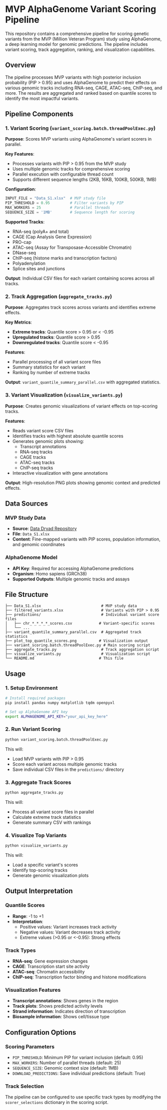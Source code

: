 # MVP AlphaGenome Variant Scoring Pipeline

This repository contains a comprehensive pipeline for scoring genetic variants from the MVP (Million Veteran Program) study using AlphaGenome, a deep learning model for genomic predictions. The pipeline includes variant scoring, track aggregation, ranking, and visualization capabilities.

## Overview

The pipeline processes MVP variants with high posterior inclusion probability (PIP > 0.95) and uses AlphaGenome to predict their effects on various genomic tracks including RNA-seq, CAGE, ATAC-seq, ChIP-seq, and more. The results are aggregated and ranked based on quantile scores to identify the most impactful variants.

## Pipeline Components

### 1. Variant Scoring (`variant_scoring.batch.threadPoolExec.py`)

**Purpose**: Scores MVP variants using AlphaGenome's variant scorers in parallel.

**Key Features**:
- Processes variants with PIP > 0.95 from the MVP study
- Uses multiple genomic tracks for comprehensive scoring
- Parallel execution with configurable thread count
- Supports different sequence lengths (2KB, 16KB, 100KB, 500KB, 1MB)

**Configuration**:
```python
INPUT_FILE = "Data_S1.xlsx"  # MVP study file
PIP_THRESHOLD = 0.95         # Filter variants by PIP
MAX_WORKERS = 25             # Parallel threads
SEQUENCE_SIZE = '1MB'        # Sequence length for scoring
```

**Supported Tracks**:
- RNA-seq (polyA+ and total)
- CAGE (Cap Analysis Gene Expression)
- PRO-cap
- ATAC-seq (Assay for Transposase-Accessible Chromatin)
- DNase-seq
- ChIP-seq (histone marks and transcription factors)
- Polyadenylation
- Splice sites and junctions

**Output**: Individual CSV files for each variant containing scores across all tracks.

### 2. Track Aggregation (`aggregate_tracks.py`)

**Purpose**: Aggregates track scores across variants and identifies extreme effects.

**Key Metrics**:
- **Extreme tracks**: Quantile score > 0.95 or < -0.95
- **Upregulated tracks**: Quantile score > 0.95
- **Downregulated tracks**: Quantile score < -0.95

**Features**:
- Parallel processing of all variant score files
- Summary statistics for each variant
- Ranking by number of extreme tracks

**Output**: `variant_quantile_summary_parallel.csv` with aggregated statistics.

### 3. Variant Visualization (`visualize_variants.py`)

**Purpose**: Creates genomic visualizations of variant effects on top-scoring tracks.

**Features**:
- Reads variant score CSV files
- Identifies tracks with highest absolute quantile scores
- Generates genomic plots showing:
  - Transcript annotations
  - RNA-seq tracks
  - CAGE tracks
  - ATAC-seq tracks
  - ChIP-seq tracks
- Interactive visualization with gene annotations

**Output**: High-resolution PNG plots showing genomic context and predicted effects.

## Data Sources

### MVP Study Data
- **Source**: [Data Dryad Repository](https://datadryad.org/dataset/doi:10.5061/dryad.zgmsbcck4)
- **File**: `Data_S1.xlsx`
- **Content**: Fine-mapped variants with PIP scores, population information, and genomic coordinates

### AlphaGenome Model
- **API Key**: Required for accessing AlphaGenome predictions
- **Organism**: Homo sapiens (GRCh38)
- **Supported Outputs**: Multiple genomic tracks and assays

## File Structure

```
├── Data_S1.xlsx                           # MVP study data
├── filtered_variants.xlsx                 # Variants with PIP > 0.95
├── predictions/                           # Individual variant score files
│   ├── chr_*_*_*_*_scores.csv            # Variant-specific scores
│   └── ...
├── variant_quantile_summary_parallel.csv  # Aggregated track statistics
├── plot_top_quantile_scores.png          # Visualization output
├── variant_scoring.batch.threadPoolExec.py # Main scoring script
├── aggregate_tracks.py                    # Track aggregation script
├── visualize_variants.py                  # Visualization script
└── README.md                             # This file
```

## Usage

### 1. Setup Environment

```bash
# Install required packages
pip install pandas numpy matplotlib tqdm openpyxl

# Set up AlphaGenome API key
export ALPHAGENOME_API_KEY="your_api_key_here"
```

### 2. Run Variant Scoring

```bash
python variant_scoring.batch.threadPoolExec.py
```

This will:
- Load MVP variants with PIP > 0.95
- Score each variant across multiple genomic tracks
- Save individual CSV files in the `predictions/` directory

### 3. Aggregate Track Scores

```bash
python aggregate_tracks.py
```

This will:
- Process all variant score files in parallel
- Calculate extreme track statistics
- Generate summary CSV with rankings

### 4. Visualize Top Variants

```bash
python visualize_variants.py
```

This will:
- Load a specific variant's scores
- Identify top-scoring tracks
- Generate genomic visualization plots

## Output Interpretation

### Quantile Scores
- **Range**: -1 to +1
- **Interpretation**: 
  - Positive values: Variant increases track activity
  - Negative values: Variant decreases track activity
  - Extreme values (>0.95 or <-0.95): Strong effects

### Track Types
- **RNA-seq**: Gene expression changes
- **CAGE**: Transcription start site activity
- **ATAC-seq**: Chromatin accessibility
- **ChIP-seq**: Transcription factor binding and histone modifications

### Visualization Features
- **Transcript annotations**: Shows genes in the region
- **Track plots**: Shows predicted activity levels
- **Strand information**: Indicates direction of transcription
- **Biosample information**: Shows cell/tissue type

## Configuration Options

### Scoring Parameters
- `PIP_THRESHOLD`: Minimum PIP for variant inclusion (default: 0.95)
- `MAX_WORKERS`: Number of parallel threads (default: 25)
- `SEQUENCE_SIZE`: Genomic context size (default: 1MB)
- `DOWNLOAD_PREDICTIONS`: Save individual predictions (default: True)

### Track Selection
The pipeline can be configured to use specific track types by modifying the `scorer_selections` dictionary in the scoring script.

<!-- ## Dependencies

- **Python** 3.11
- **pandas**
- **numpy**
- **matplotlib**
- **tqdm**
- **openpyxl**
- **alphagenome** (requires API access) -->

<!-- ## Citation

If you use this pipeline, please cite:
- The MVP study: [MVP Citation]
- AlphaGenome: [AlphaGenome Citation]

## License

[Add your license information here]

## Contact

For questions or issues, please contact [your contact information]. -->
